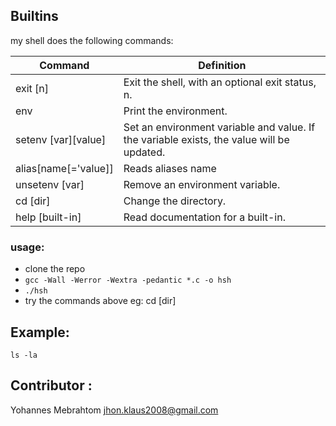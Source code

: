 ## Builtins
my shell does the following commands:

| Command             | Definition                                                                                |
| ------------------- | ----------------------------------------------------------------------------------------- |
| exit [n]            | Exit the shell, with an optional exit status, n.                                          |
| env                 | Print the environment.                                                                    |
| setenv [var][value] | Set an environment variable and value. If the variable exists, the value will be updated. |
| alias[name[='value]]| Reads aliases name                                                                        |
| unsetenv [var]      | Remove an environment variable.                                                           |
| cd [dir]            | Change the directory.                                                                     |
| help [built-in]     | Read documentation for a built-in.                                                        |

### usage:
- clone the repo
- `gcc -Wall -Werror -Wextra -pedantic *.c -o hsh`
- `./hsh`
- try the commands above eg: cd [dir]

## Example:
```
ls -la
```
## Contributor :
Yohannes Mebrahtom <jhon.klaus2008@gmail.com>
